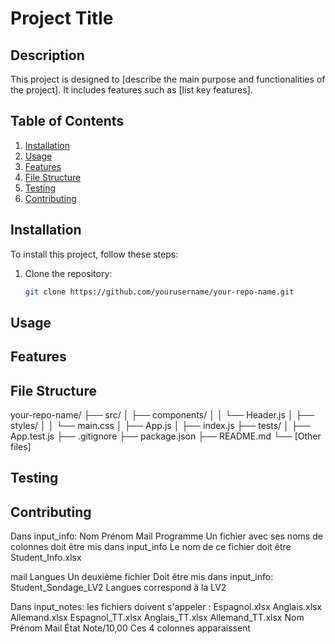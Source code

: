 # Project Title

## Description
This project is designed to [describe the main purpose and functionalities of the project]. It includes features such as [list key features].

## Table of Contents
1. [Installation](#installation)
2. [Usage](#usage)
3. [Features](#features)
4. [File Structure](#file-structure)
5. [Testing](#testing)
6. [Contributing](#contributing)

## Installation
To install this project, follow these steps:

1. Clone the repository:
   ```bash
   git clone https://github.com/yourusername/your-repo-name.git


## Usage 

## Features

## File Structure

your-repo-name/
├── src/
│   ├── components/
│   │   └── Header.js
│   ├── styles/
│   │   └── main.css
│   ├── App.js
│   ├── index.js
├── tests/
│   ├── App.test.js
├── .gitignore
├── package.json
├── README.md
└── [Other files]



## Testing

## Contributing










Dans input_info:
Nom	Prénom	Mail	Programme
Un fichier avec ses noms de colonnes doit être mis dans input_info
Le nom de ce fichier doit être Student_Info.xlsx

mail Langues
Un deuxième fichier Doit être mis dans input_info: Student_Sondage_LV2
Langues correspond à la LV2

Dans input_notes:
les fichiers doivent s'appeler : Espagnol.xlsx Anglais.xlsx Allemand.xlsx Espagnol_TT.xlsx Anglais_TT.xlsx Allemand_TT.xlsx 
Nom	Prénom	Mail	État	Note/10,00
Ces 4 colonnes apparaissent


